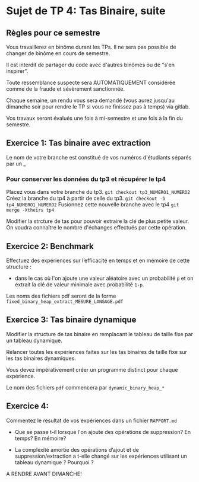 # Sujet de TP 4: Tas Binaire, suite

## Règles pour ce semestre

Vous travaillerez en binôme durant les TPs. Il ne sera pas possible de changer
de binôme en cours de semestre. 

Il est interdit de partager du code avec d'autres binômes ou de "s'en inspirer".

Toute ressemblance suspecte sera AUTOMATIQUEMENT considérée comme de la fraude
et sévèrement sanctionnée.

Chaque semaine, un rendu vous sera demandé (vous aurez jusqu'au dimanche soir pour 
rendre le TP si vous ne finissez pas à temps) via gitlab.

Vos travaux seront évalués une fois à mi-semestre et une fois à la fin du semestre.

## Exercice 1: Tas binaire avec extraction


Le nom de votre branche est constitué de vos numéros d'étudiants séparés par un _

### Pour conserver les données du tp3 et récupérer le tp4
Placez vous dans votre branche du tp3.
`git checkout tp3_NUMERO1_NUMERO2`
Créez la branche du tp4 à partir de celle du tp3.
`git checkout -b tp4_NUMERO1_NUMERO2`
Fusionnez cette nouvelle branche avec le tp4
`git merge -Xtheirs tp4`

Modifier la strcture de tas pour pouvoir extraire la clé de plus petite valeur.
On voudra connaître le nombre d'échanges effectués par cette opération.

## Exercice 2: Benchmark

Effectuez des expériences sur l’efficacité en temps et en mémoire de cette structure :

- dans le cas où l'on ajoute une valeur aléatoire avec un probabilité `p` et on extrait
la clé de valeur minimale avec probabilité `1-p`.

Les noms des fichiers pdf seront de la forme `fixed_binary_heap_extract_MESURE_LANGAGE.pdf`

## Exercice 3: Tas binaire dynamique

Modifier la structure de tas binaire en remplacant le tableau de taille fixe par un tableau dynamique.

Relancer toutes les expériences faites sur les tas binaires de taille fixe sur les tas binaires dynamiques.

Vous devez impérativement créer un programme distinct pour chaque expérience.

Le nom des fichiers `pdf` commencera par `dynamic_binary_heap_*`

## Exercice 4:  

Commentez le resultat de vos expériences dans un fichier `RAPPORT.md`

- Que se passe t-il lorsque l'on ajoute des opérations de suppression? En temps? En mémoire?

- La complexité amortie des opérations d’ajout et de suppression/extraction a t-elle changé sur les expériences
utilisant un tableau dynamique ? Pourquoi ?

A RENDRE AVANT DIMANCHE!